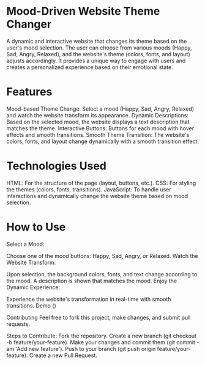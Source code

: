 # Mood-Driven Website Theme Changer
A dynamic and interactive website that changes its theme based on the user's mood selection. The user can choose from various moods (Happy, Sad, Angry, Relaxed), and the website's theme (colors, fonts, and layout) adjusts accordingly. It provides a unique way to engage with users and creates a personalized experience based on their emotional state.

# Features
Mood-based Theme Change: Select a mood (Happy, Sad, Angry, Relaxed) and watch the website transform its appearance.
Dynamic Descriptions: Based on the selected mood, the website displays a text description that matches the theme.
Interactive Buttons: Buttons for each mood with hover effects and smooth transitions.
Smooth Theme Transition: The website's colors, fonts, and layout change dynamically with a smooth transition effect.
# Technologies Used
HTML: For the structure of the page (layout, buttons, etc.).
CSS: For styling the themes (colors, fonts, transitions).
JavaScript: To handle user interactions and dynamically change the website theme based on mood selection.

# How to Use
Select a Mood:

Choose one of the mood buttons: Happy, Sad, Angry, or Relaxed.
Watch the Website Transform:

Upon selection, the background colors, fonts, and text change according to the mood. A description is shown that matches the mood.
Enjoy the Dynamic Experience:

Experience the website's transformation in real-time with smooth transitions.
Demo
()

Contributing
Feel free to fork this project, make changes, and submit pull requests.

Steps to Contribute:
Fork the repository.
Create a new branch (git checkout -b feature/your-feature).
Make your changes and commit them (git commit -am 'Add new feature').
Push to your branch (git push origin feature/your-feature).
Create a new Pull Request.


